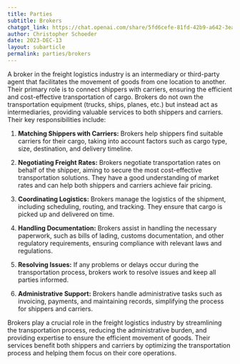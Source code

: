 ```yaml
---
title: Parties
subtitle: Brokers
chatgpt_link: https://chat.openai.com/share/5fd6cefe-81fd-42b9-a642-3ead19fed82a
author: Christopher Schoeder
date: 2023-DEC-13
layout: subarticle
permalink: parties/brokers
---
```


A broker in the freight logistics industry is an intermediary or third-party agent that facilitates the movement of goods from one location to another. Their primary role is to connect shippers with carriers, ensuring the efficient and cost-effective transportation of cargo. Brokers do not own the transportation equipment (trucks, ships, planes, etc.) but instead act as intermediaries, providing valuable services to both shippers and carriers. Their key responsibilities include:

1. **Matching Shippers with Carriers:** Brokers help shippers find suitable carriers for their cargo, taking into account factors such as cargo type, size, destination, and delivery timeline.

2. **Negotiating Freight Rates:** Brokers negotiate transportation rates on behalf of the shipper, aiming to secure the most cost-effective transportation solutions. They have a good understanding of market rates and can help both shippers and carriers achieve fair pricing.

3. **Coordinating Logistics:** Brokers manage the logistics of the shipment, including scheduling, routing, and tracking. They ensure that cargo is picked up and delivered on time.

4. **Handling Documentation:** Brokers assist in handling the necessary paperwork, such as bills of lading, customs documentation, and other regulatory requirements, ensuring compliance with relevant laws and regulations.

5. **Resolving Issues:** If any problems or delays occur during the transportation process, brokers work to resolve issues and keep all parties informed.

6. **Administrative Support:** Brokers handle administrative tasks such as invoicing, payments, and maintaining records, simplifying the process for shippers and carriers.

Brokers play a crucial role in the freight logistics industry by streamlining the transportation process, reducing the administrative burden, and providing expertise to ensure the efficient movement of goods. Their services benefit both shippers and carriers by optimizing the transportation process and helping them focus on their core operations.
